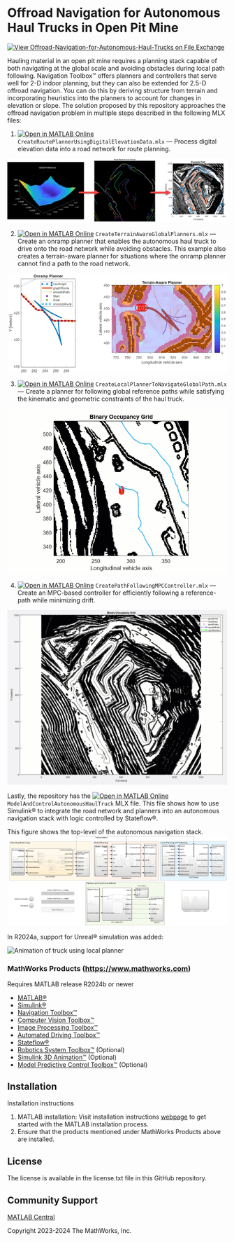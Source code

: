# Offroad Navigation for Autonomous Haul Trucks in Open Pit Mine
<!-- This is the "Title of the contribution" that was approved during the Community Contribution Review Process --> 

[![View Offroad-Navigation-for-Autonomous-Haul-Trucks on File Exchange](https://www.mathworks.com/matlabcentral/images/matlab-file-exchange.svg)](https://www.mathworks.com/matlabcentral/fileexchange/135472-offroad-navigation-for-autonomous-haul-trucks)
<!-- Add this icon to the README if this repo also appears on File Exchange via the "Connect to GitHub" feature --> 

Hauling material in an open pit mine requires a planning stack capable of both navigating at the global scale and avoiding obstacles during local path following. Navigation Toolbox&trade; offers planners and controllers that serve well for 2-D indoor planning, but they can also be extended for 2.5-D offroad navigation. You can do this by deriving structure from terrain and incorporating heuristics into the planners to account for changes in elevation or slope. The solution proposed by this repository approaches the offroad navigation problem in multiple steps described in the following MLX files:

1. [![Open in MATLAB Online](https://www.mathworks.com/images/responsive/global/open-in-matlab-online.svg)](https://matlab.mathworks.com/open/github/v1?repo=mathworks-robotics/Offroad-Navigation-for-Autonomous-Haul-Trucks&project=AutonomousHaulTruck.prj&file=CreateRoutePlannerUsingDigitalElevationData.mlx) `CreateRoutePlannerUsingDigitalElevationData.mlx` — Process digital elevation data into a road network for route planning.  

![Figures of the digital elevation data, the road network, and a planned path using the road network](images/digital_elevation_to_road_network.png)  

2. [![Open in MATLAB Online](https://www.mathworks.com/images/responsive/global/open-in-matlab-online.svg)](https://matlab.mathworks.com/open/github/v1?repo=mathworks-robotics/Offroad-Navigation-for-Autonomous-Haul-Trucks&project=AutonomousHaulTruck.prj&file=`CreateTerrainAwareGlobalPlanners.mlx) `CreateTerrainAwareGlobalPlanners.mlx` — Create an onramp planner that enables the autonomous haul truck to drive onto the road network while avoiding obstacles. This example also creates a terrain-aware planner for situations where the onramp planner cannot find a path to the road network.  

![Onramp planner and the terrain-aware planner](images/onramp_planner_and_terrain_aware_planner.png)  

3. [![Open in MATLAB Online](https://www.mathworks.com/images/responsive/global/open-in-matlab-online.svg)](https://matlab.mathworks.com/open/github/v1?repo=mathworks-robotics/Offroad-Navigation-for-Autonomous-Haul-Trucks&project=AutonomousHaulTruck.prj&file=CreateLocalPlannerToNavigateGlobalPath.mlx) `CreateLocalPlannerToNavigateGlobalPath.mlx` — Create a planner for following global reference paths while satisfying the kinematic and geometric constraints of the haul truck.  

![Animation of truck using local planner](images/local_planner.gif)

4. [![Open in MATLAB Online](https://www.mathworks.com/images/responsive/global/open-in-matlab-online.svg)](https://matlab.mathworks.com/open/github/v1?repo=mathworks-robotics/Offroad-Navigation-for-Autonomous-Haul-Trucks&project=AutonomousHaulTruck.prj&file=CreatePathFollowingMPCController.mlx) `CreatePathFollowingMPCController.mlx` — Create an MPC-based controller for efficiently following a reference-path while minimizing drift.

![Animation of truck using local planner](images/mpcPathFollower.gif)

Lastly, the repository has the [![Open in MATLAB Online](https://www.mathworks.com/images/responsive/global/open-in-matlab-online.svg)](https://matlab.mathworks.com/open/github/v1?repo=mathworks-robotics/Offroad-Navigation-for-Autonomous-Haul-Trucks&project=AutonomousHaulTruck.prj&file=ModelAndControlAutonomousHaulTruck.mlx) `ModelAndControlAutonomousHaulTruck` MLX file. This file shows how to use Simulink&reg; to integrate the road network and planners into an autonomous navigation stack with logic controlled by Stateflow&reg;. 

This figure shows the top-level of the autonomous navigation stack.
![Autonomous navigation stack Simulink model containing Stateflow logic, the road network, and planners](images/navigation_stack.png)

In R2024a, support for Unreal&reg; simulation was added:

![Animation of truck using local planner](images/unrealDemo.gif)

### MathWorks Products (https://www.mathworks.com)

Requires MATLAB release R2024b or newer
- [MATLAB&reg;](https://www.mathworks.com/products/matlab.html)
- [Simulink&reg;](https://www.mathworks.com/products/simulink.html)
- [Navigation Toolbox&trade;](https://www.mathworks.com/products/navigation.html)
- [Computer Vision Toolbox&trade;](https://www.mathworks.com/products/computer-vision.html)
- [Image Processing Toolbox&trade;](https://www.mathworks.com/products/image.html)
- [Automated Driving Toolbox&trade;](https://www.mathworks.com/products/automated-driving.html)
- [Stateflow&reg;](https://www.mathworks.com/products/stateflow.html)
- [Robotics System Toolbox&trade;](https://www.mathworks.com/products/robotics.html) (Optional)
- [Simulink 3D Animation&trade;](https://www.mathworks.com/products/3d-animation.html) (Optional)
- [Model Predictive Control Toolbox&trade;](https://www.mathworks.com/products/stateflow.html) (Optional)

## Installation
Installation instructions

1. MATLAB installation: Visit installation instructions [webpage](https://in.mathworks.com/help/install/) to get started with the MATLAB installation process. 
2. Ensure that the products mentioned under MathWorks Products above are installed.

## License
<!--- Make sure you have a License.txt within your Repo --->

The license is available in the license.txt file in this GitHub repository.

## Community Support
[MATLAB Central](https://www.mathworks.com/matlabcentral)

Copyright 2023-2024 The MathWorks, Inc.

<!--- Do not forget to the add the SECURITY.md to this repo --->
<!--- Add Topics #Topics to your Repo such as #MATLAB  --->

<!--- This is my comment --->

<!-- Include any Trademarks if this is the first time mentioning trademarked products (For Example:  MATLAB&reg; Simulink&reg; Trademark&trade; Simulink Test&#8482;) --> 

